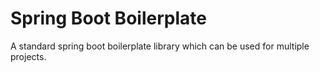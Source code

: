 # Spring Boot Boilerplate
A standard spring boot boilerplate library which can be used for multiple projects.

